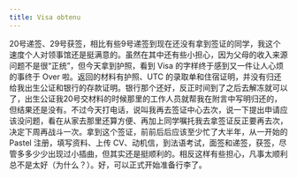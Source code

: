 ```yaml
---
title: Visa obtenu
---
```


20号递签、29号获签，相比有些9号递签到现在还没有拿到签证的同学，我这个速度个人对领事馆还是挺满意的。虽然在其中还有些小担心，因为父母的收入来源问题不是很“正统”，但今天拿到护照，看到 Visa 的字样终于感到又一件让人心烦的事终于 Over 啦。返回的材料有护照、UTC 的录取单和住宿证明，并没有归还给我出生公证和银行的存款证明。银行那个还好，反正时间到了之后去解冻就可以了，出生公证我20号交材料的时候那里的工作人员就帮我在附言中写明归还的，但结果还是没有。不过今天打电话，说叫我再去签证中心去次，说一下提出申请应该没问题，看在从家去那里还算方便、再加上同学嘱托我去拿签证反正要再去次，决定下周再战斗一次。拿到这个签证，前前后后应该至少忙了大半年，从一开始的 Pastel 注册，填写资料、上传 CV、动机信，到法语考试，面签和递签，获签，尽管多多少少出现过小插曲，但其实还是挺顺利的。相反这样有些担心，凡事太顺利总不是太好（为什么？）。好，可以正式开始准备行李了。